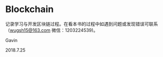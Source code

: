# Blockchain

记录学习与开发区块链过程。在看本书的过程中如遇到问题或发现错误可联系（wugsh15@163.com  微信：1203224539\)。

Gavin

2018.7.25

